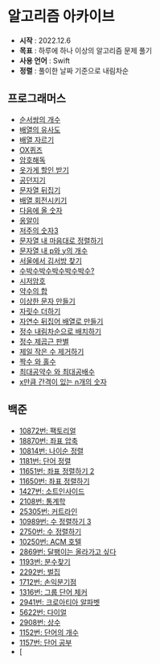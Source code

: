# 알고리즘 아카이브
- **시작** : 2022.12.6
- **목표** : 하루에 하나 이상의 알고리즘 문제 풀기
- **사용 언어** : Swift
- **정렬** : 풀이한 날짜 기준으로 내림차순

## 프로그래머스
- [순서쌍의 개수](https://muker.tistory.com/120)
- [배열의 유사도](https://muker.tistory.com/119)
- [배열 자르기](https://muker.tistory.com/117)
- [OX퀴즈](https://muker.tistory.com/116)
- [암호해독](https://muker.tistory.com/115)
- [옷가게 할인 받기](https://muker.tistory.com/114)
- [공던지기](https://muker.tistory.com/113)
- [문자열 뒤집기](https://muker.tistory.com/112)
- [배열 회전시키기](https://muker.tistory.com/111)
- [다음에 올 숫자](https://muker.tistory.com/110)
- [옹알이](https://muker.tistory.com/109)
- [저주의 숫자3](https://muker.tistory.com/107)
- [문자열 내 마음대로 정렬하기](https://muker.tistory.com/41)
- [문자열 내 p와 y의 개수](https://muker.tistory.com/40)
- [서울에서 김서방 찾기](https://muker.tistory.com/37)
- [수박수박수박수박수박수?](https://muker.tistory.com/35)
- [시저암호](https://muker.tistory.com/34)
- [약수의 합](https://muker.tistory.com/33)
- [이상한 문자 만들기](https://muker.tistory.com/32)
- [자릿수 더하기](https://muker.tistory.com/31)
- [자연수 뒤집어 배열로 만들기](https://muker.tistory.com/30)
- [정수 내림차순으로 배치하기](https://muker.tistory.com/29)
- [정수 제곱근 판별](https://muker.tistory.com/28)
- [제일 작은 수 제거하기](https://muker.tistory.com/27)
- [짝수 와 홀수](https://muker.tistory.com/26)
- [최대공약수 와 최대공배수](https://muker.tistory.com/25)
- [x만큼 간격이 있는 n개의 숫자](https://muker.tistory.com/21)

## 백준
- [10872번: 팩토리얼](https://muker.tistory.com/105)
- [18870번: 좌표 압축](https://muker.tistory.com/104)
- [10814번: 나이순 정렬](https://muker.tistory.com/103)
- [1181번: 단어 정렬](https://muker.tistory.com/102)
- [11651번: 좌표 정렬하기 2](https://muker.tistory.com/101)
- [11650번: 좌표 정렬하기](https://muker.tistory.com/100)
- [1427번: 소트인사이드](https://muker.tistory.com/99)
- [2108번: 통계학](https://muker.tistory.com/98)
- [25305번: 커트라인](https://muker.tistory.com/97)
- [10989번: 수 정렬하기 3](https://muker.tistory.com/96)
- [2750번: 수 정렬하기](https://muker.tistory.com/95)
- [10250번: ACM 호텔](https://muker.tistory.com/94)
- [2869번: 달팽이는 올라가고 싶다](https://muker.tistory.com/93)
- [1193번: 분수찾기](https://muker.tistory.com/92)
- [2292번: 벌집](https://muker.tistory.com/91)
- [1712번: 손익분기점](https://muker.tistory.com/90)
- [1316번: 그룹 단어 체커](https://muker.tistory.com/89)
- [2941번: 크로아티아 알파벳](https://muker.tistory.com/88)
- [5622번: 다이얼](https://muker.tistory.com/87)
- [2908번: 상수](https://muker.tistory.com/86)
- [1152번: 단어의 개수](https://muker.tistory.com/85)
- [1157번: 단어 공부](https://muker.tistory.com/84)
- [
